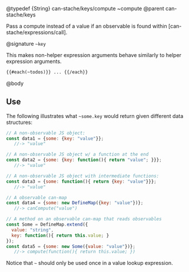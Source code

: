 @typedef {String} can-stache/keys/compute ~compute
@parent can-stache/keys

Pass a compute instead of a value if an observable is found within
[can-stache/expressions/call].

@signature `~key`

This makes non-helper expression arguments behave similarly to helper
expression arguments.

```html
{{#each(~todos)}} ... {{/each}}
```

@body

## Use

The following illustrates what `~some.key` would return given
different data structures:

```javascript
// A non-observable JS object:
const data1 = {some: {key: "value"}};
   //-> "value"

// A non-observable JS object w/ a function at the end
const data2 = {some: {key: function(){ return "value"; }}};
   //-> "value"

// A non-observable JS object with intermediate functions:
const data3 = {some: function(){ return {key: "value"}}};
   //-> "value"

// A observable can-map
const data4 = {some: new DefineMap({key: "value"})};
   //-> canCompute("value")

// A method on an observable can-map that reads observables
const Some = DefineMap.extend({
  value: "string",
  key: function(){ return this.value; }
});
const data5 = {some: new Some({value: "value"})};
   //-> compute(function(){ return this.value; })
```

Notice that `~` should only be used once in a value lookup expression.
